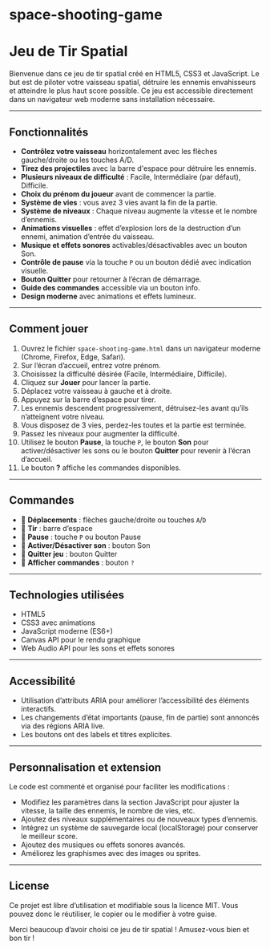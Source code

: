 # space-shooting-game
# Jeu de Tir Spatial

Bienvenue dans ce jeu de tir spatial créé en HTML5, CSS3 et JavaScript. Le but est de piloter votre vaisseau spatial, détruire les ennemis envahisseurs et atteindre le plus haut score possible. Ce jeu est accessible directement dans un navigateur web moderne sans installation nécessaire.

---

## Fonctionnalités

- **Contrôlez votre vaisseau** horizontalement avec les flèches gauche/droite ou les touches A/D.
- **Tirez des projectiles** avec la barre d'espace pour détruire les ennemis.
- **Plusieurs niveaux de difficulté** : Facile, Intermédiaire (par défaut), Difficile.
- **Choix du prénom du joueur** avant de commencer la partie.
- **Système de vies** : vous avez 3 vies avant la fin de la partie.
- **Système de niveaux** : Chaque niveau augmente la vitesse et le nombre d’ennemis.
- **Animations visuelles** : effet d’explosion lors de la destruction d’un ennemi, animation d’entrée du vaisseau.
- **Musique et effets sonores** activables/désactivables avec un bouton Son.
- **Contrôle de pause** via la touche `P` ou un bouton dédié avec indication visuelle.
- **Bouton Quitter** pour retourner à l’écran de démarrage.
- **Guide des commandes** accessible via un bouton info.
- **Design moderne** avec animations et effets lumineux.

---

## Comment jouer

1. Ouvrez le fichier `space-shooting-game.html` dans un navigateur moderne (Chrome, Firefox, Edge, Safari).
2. Sur l’écran d’accueil, entrez votre prénom.
3. Choisissez la difficulté désirée (Facile, Intermédiaire, Difficile).
4. Cliquez sur **Jouer** pour lancer la partie.
5. Déplacez votre vaisseau à gauche et à droite.
6. Appuyez sur la barre d’espace pour tirer.
7. Les ennemis descendent progressivement, détruisez-les avant qu’ils n’atteignent votre niveau.
8. Vous disposez de 3 vies, perdez-les toutes et la partie est terminée.
9. Passez les niveaux pour augmenter la difficulté.
10. Utilisez le bouton **Pause**, la touche `P`, le bouton **Son** pour activer/désactiver les sons ou le bouton **Quitter** pour revenir à l’écran d’accueil.
11. Le bouton **?** affiche les commandes disponibles.

---

## Commandes

- 🔹 **Déplacements** : flèches gauche/droite ou touches `A`/`D`  
- 🔹 **Tir** : barre d’espace  
- 🔹 **Pause** : touche `P` ou bouton Pause  
- 🔹 **Activer/Désactiver son** : bouton Son  
- 🔹 **Quitter jeu** : bouton Quitter  
- 🔹 **Afficher commandes** : bouton `?`

---

## Technologies utilisées

- HTML5  
- CSS3 avec animations  
- JavaScript moderne (ES6+)  
- Canvas API pour le rendu graphique  
- Web Audio API pour les sons et effets sonores  

---

## Accessibilité

- Utilisation d’attributs ARIA pour améliorer l’accessibilité des éléments interactifs.  
- Les changements d’état importants (pause, fin de partie) sont annoncés via des régions ARIA live.  
- Les boutons ont des labels et titres explicites.

---

## Personnalisation et extension

Le code est commenté et organisé pour faciliter les modifications :

- Modifiez les paramètres dans la section JavaScript pour ajuster la vitesse, la taille des ennemis, le nombre de vies, etc.
- Ajoutez des niveaux supplémentaires ou de nouveaux types d’ennemis.
- Intégrez un système de sauvegarde local (localStorage) pour conserver le meilleur score.
- Ajoutez des musiques ou effets sonores avancés.
- Améliorez les graphismes avec des images ou sprites.

---

## License

Ce projet est libre d’utilisation et modifiable sous la licence MIT. Vous pouvez donc le réutiliser, le copier ou le modifier à votre guise.

Merci beaucoup d’avoir choisi ce jeu de tir spatial ! Amusez-vous bien et bon tir !

